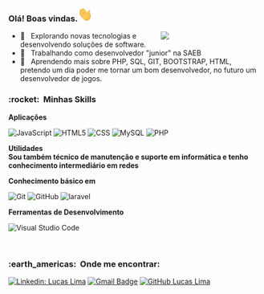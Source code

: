 <h3> Olá! Boas vindas.<img src="https://raw.githubusercontent.com/ABSphreak/ABSphreak/master/gifs/Hi.gif" width="30px"></h3>
<img align='right' src='https://user-images.githubusercontent.com/5713670/87202985-820dcb80-c2b6-11ea-9f56-7ec461c497c3.gif' width='200"'>

- 🤔 &nbsp; Explorando novas tecnologias e desenvolvendo soluções de software.
- 💼 &nbsp; Trabalhando como desenvolvedor "junior" na SAEB 
- 🌱 &nbsp; Aprendendo mais sobre PHP, SQL, GIT, BOOTSTRAP, HTML, pretendo um dia poder me tornar um bom desenvolvedor, no futuro um desenvolvedor de jogos.

<h3> :rocket: &nbsp;Minhas Skills </h3> 

**Aplicações**

  ![JavaScript](https://img.shields.io/badge/-JavaScript-333333?style=flat&logo=javascript)
  ![HTML5](https://img.shields.io/badge/-HTML5-333333?style=flat&logo=HTML5)
  ![CSS](https://img.shields.io/badge/-CSS-333333?style=flat&logo=CSS3&logoColor=1572B6)
  ![MySQL](https://img.shields.io/badge/-MySQL-333333?style=flat&logo=mysql)
  ![PHP](https://img.shields.io/badge/PHP-777BB4?style=for-the-badge&logo=php&logoColor=white)
  

**Utilidades**
<br>
<strong>Sou também técnico de manutenção e suporte em informática e tenho conhecimento intermediário em redes</strong>


**Conhecimento básico em**

  ![Git](https://img.shields.io/badge/-Git-333333?style=flat&logo=git)
  ![GitHub](https://img.shields.io/badge/-GitHub-333333?style=flat&logo=github)
  ![laravel](https://img.shields.io/badge/Laravel-FF2D20?style=for-the-badge&logo=laravel&logoColor=white)
  

**Ferramentas de Desenvolvimento**

  ![Visual Studio Code](https://img.shields.io/badge/-Visual%20Studio%20Code-333333?style=flat&logo=visual-studio-code&logoColor=007ACC)


<br/>



<h3> :earth_americas: &nbsp;Onde me encontrar: </h3> 

[![Linkedin: Lucas Lima](https://img.shields.io/badge/-Lucas-blue?style=flat-square&logo=Linkedin&logoColor=white&link=LINK-DO-SEU-LINKEDIN)](https://www.linkedin.com/in/lucas-l-8b694a164/)
[![Gmail Badge](https://img.shields.io/badge/-limalukas63@gmail.com-006bed?style=flat-square&logo=Gmail&logoColor=white&link=mailto:limalukas63@gmail.com)](mailto:limalukas63@gmail.com)
[![GitHub Lucas Lima]( https://img.shields.io/github/followers/lulcas174?label=follow&style=social)](https://github.com/lulcas174)
